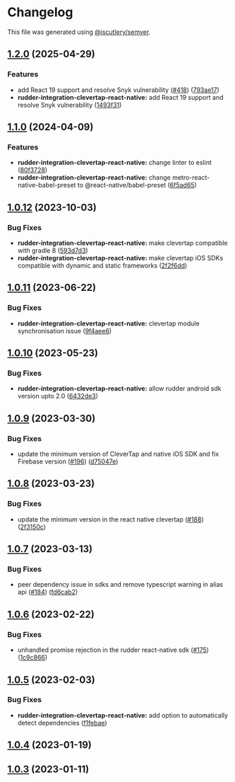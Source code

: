 # Changelog

This file was generated using [@jscutlery/semver](https://github.com/jscutlery/semver).

## [1.2.0](https://github.com/rudderlabs/rudder-sdk-react-native/compare/rudder-integration-clevertap-react-native@1.1.0...rudder-integration-clevertap-react-native@1.2.0) (2025-04-29)


### Features

* add React 19 support and resolve Snyk vulnerability ([#418](https://github.com/rudderlabs/rudder-sdk-react-native/issues/418)) ([793ae17](https://github.com/rudderlabs/rudder-sdk-react-native/commit/793ae17076d8f69404877eec07fea1b49c3ce304))
* **rudder-integration-clevertap-react-native:** add React 19 support and resolve Snyk vulnerability ([1493f31](https://github.com/rudderlabs/rudder-sdk-react-native/commit/1493f3143a0877787d094780d8d089990b56cbda))

## [1.1.0](https://github.com/rudderlabs/rudder-sdk-react-native/compare/rudder-integration-clevertap-react-native@1.0.12...rudder-integration-clevertap-react-native@1.1.0) (2024-04-09)


### Features

* **rudder-integration-clevertap-react-native:** change linter to eslint ([80f3728](https://github.com/rudderlabs/rudder-sdk-react-native/commit/80f37288ccb9face5c8b4395dc7567ec3cd7f411))
* **rudder-integration-clevertap-react-native:** change metro-react-native-babel-preset to @react-native/babel-preset ([6f5ad65](https://github.com/rudderlabs/rudder-sdk-react-native/commit/6f5ad65ebb91d40b0aa7d4ccf6ab3f902bb41f5f))

## [1.0.12](https://github.com/rudderlabs/rudder-sdk-react-native/compare/rudder-integration-clevertap-react-native@1.0.11...rudder-integration-clevertap-react-native@1.0.12) (2023-10-03)


### Bug Fixes

* **rudder-integration-clevertap-react-native:** make clevertap compatible with gradle 8 ([593d7d3](https://github.com/rudderlabs/rudder-sdk-react-native/commit/593d7d365da8fd325fb052a60dbfd6a6ef552d74))
* **rudder-integration-clevertap-react-native:** make clevertap iOS SDKs compatible with dynamic and static frameworks ([2f2f6dd](https://github.com/rudderlabs/rudder-sdk-react-native/commit/2f2f6ddc27e848e4e7a704e51cc2f132a4300617))

## [1.0.11](https://github.com/rudderlabs/rudder-sdk-react-native/compare/rudder-integration-clevertap-react-native@1.0.10...rudder-integration-clevertap-react-native@1.0.11) (2023-06-22)


### Bug Fixes

* **rudder-integration-clevertap-react-native:** clevertap module synchronisation issue ([9f4aee6](https://github.com/rudderlabs/rudder-sdk-react-native/commit/9f4aee6e253ba212f5ba7e3d860273d19e60c312))

## [1.0.10](https://github.com/rudderlabs/rudder-sdk-react-native/compare/rudder-integration-clevertap-react-native@1.0.9...rudder-integration-clevertap-react-native@1.0.10) (2023-05-23)


### Bug Fixes

* **rudder-integration-clevertap-react-native:** allow rudder android sdk version upto 2.0 ([6432de3](https://github.com/rudderlabs/rudder-sdk-react-native/commit/6432de34f9f0e47a5f69b781f984a0e592a4b096))

## [1.0.9](https://github.com/rudderlabs/rudder-sdk-react-native/compare/rudder-integration-clevertap-react-native@1.0.8...rudder-integration-clevertap-react-native@1.0.9) (2023-03-30)


### Bug Fixes

* update the minimum version of CleverTap and native iOS SDK and fix Firebase version ([#196](https://github.com/rudderlabs/rudder-sdk-react-native/issues/196)) ([d75047e](https://github.com/rudderlabs/rudder-sdk-react-native/commit/d75047e170ab7d74fea6b2f7a32bead23a15bace))

## [1.0.8](https://github.com/rudderlabs/rudder-sdk-react-native/compare/rudder-integration-clevertap-react-native@1.0.7...rudder-integration-clevertap-react-native@1.0.8) (2023-03-23)


### Bug Fixes

* update the minimum version in the react native clevertap ([#188](https://github.com/rudderlabs/rudder-sdk-react-native/issues/188)) ([2f3150c](https://github.com/rudderlabs/rudder-sdk-react-native/commit/2f3150cc6ec1f959f0b5b20769e80ab14d8bb0d7))

## [1.0.7](https://github.com/rudderlabs/rudder-sdk-react-native/compare/rudder-integration-clevertap-react-native@1.0.6...rudder-integration-clevertap-react-native@1.0.7) (2023-03-13)


### Bug Fixes

* peer dependency issue in sdks and remove typescript warning in alias api ([#184](https://github.com/rudderlabs/rudder-sdk-react-native/issues/184)) ([fd6cab2](https://github.com/rudderlabs/rudder-sdk-react-native/commit/fd6cab262d1cba21dfd7129caa1a53d614cb7783))

## [1.0.6](https://github.com/rudderlabs/rudder-sdk-react-native/compare/rudder-integration-clevertap-react-native@1.0.5...rudder-integration-clevertap-react-native@1.0.6) (2023-02-22)


### Bug Fixes

* unhandled promise rejection in the rudder react-native sdk ([#175](https://github.com/rudderlabs/rudder-sdk-react-native/issues/175)) ([1c9c866](https://github.com/rudderlabs/rudder-sdk-react-native/commit/1c9c866dfd59ef751075ccbcbece36efd891d50b))

## [1.0.5](https://github.com/rudderlabs/rudder-sdk-react-native/compare/rudder-integration-clevertap-react-native@1.0.4...rudder-integration-clevertap-react-native@1.0.5) (2023-02-03)


### Bug Fixes

* **rudder-integration-clevertap-react-native:** add option to automatically detect dependencies ([f1febae](https://github.com/rudderlabs/rudder-sdk-react-native/commit/f1febaebace7ac6883ba9eafbf1e33a6e71af749))

## [1.0.4](https://github.com/rudderlabs/rudder-sdk-react-native/compare/rudder-integration-clevertap-react-native@1.0.3...rudder-integration-clevertap-react-native@1.0.4) (2023-01-19)

## [1.0.3](https://github.com/rudderlabs/rudder-sdk-react-native/compare/rudder-integration-clevertap-react-native-1.0.2...rudder-integration-clevertap-react-native-1.0.3) (2023-01-11)
